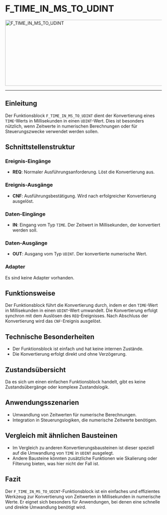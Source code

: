 # F_TIME_IN_MS_TO_UDINT

<img width="1531" height="212" alt="F_TIME_IN_MS_TO_UDINT" src="https://github.com/user-attachments/assets/142405a6-cd3f-4140-b2ae-e38e692d620f" />

* * * * * * * * * *
## Einleitung
Der Funktionsblock `F_TIME_IN_MS_TO_UDINT` dient der Konvertierung eines `TIME`-Werts in Millisekunden in einen `UDINT`-Wert. Dies ist besonders nützlich, wenn Zeitwerte in numerischen Berechnungen oder für Steuerungszwecke verwendet werden sollen.

## Schnittstellenstruktur
### **Ereignis-Eingänge**
- **REQ**: Normaler Ausführungsanforderung. Löst die Konvertierung aus.

### **Ereignis-Ausgänge**
- **CNF**: Ausführungsbestätigung. Wird nach erfolgreicher Konvertierung ausgelöst.

### **Daten-Eingänge**
- **IN**: Eingang vom Typ `TIME`. Der Zeitwert in Millisekunden, der konvertiert werden soll.

### **Daten-Ausgänge**
- **OUT**: Ausgang vom Typ `UDINT`. Der konvertierte numerische Wert.

### **Adapter**
Es sind keine Adapter vorhanden.

## Funktionsweise
Der Funktionsblock führt die Konvertierung durch, indem er den `TIME`-Wert in Millisekunden in einen `UDINT`-Wert umwandelt. Die Konvertierung erfolgt synchron mit dem Auslösen des `REQ`-Ereignisses. Nach Abschluss der Konvertierung wird das `CNF`-Ereignis ausgelöst.

## Technische Besonderheiten
- Der Funktionsblock ist einfach und hat keine internen Zustände.
- Die Konvertierung erfolgt direkt und ohne Verzögerung.

## Zustandsübersicht
Da es sich um einen einfachen Funktionsblock handelt, gibt es keine Zustandsübergänge oder komplexe Zustandslogik.

## Anwendungsszenarien
- Umwandlung von Zeitwerten für numerische Berechnungen.
- Integration in Steuerungslogiken, die numerische Zeitwerte benötigen.

## Vergleich mit ähnlichen Bausteinen
- Im Vergleich zu anderen Konvertierungsbausteinen ist dieser speziell auf die Umwandlung von `TIME` in `UDINT` ausgelegt.
- Andere Bausteine könnten zusätzliche Funktionen wie Skalierung oder Filterung bieten, was hier nicht der Fall ist.

## Fazit
Der `F_TIME_IN_MS_TO_UDINT`-Funktionsblock ist ein einfaches und effizientes Werkzeug zur Konvertierung von Zeitwerten in Millisekunden in numerische Werte. Er eignet sich besonders für Anwendungen, bei denen eine schnelle und direkte Umwandlung benötigt wird.

